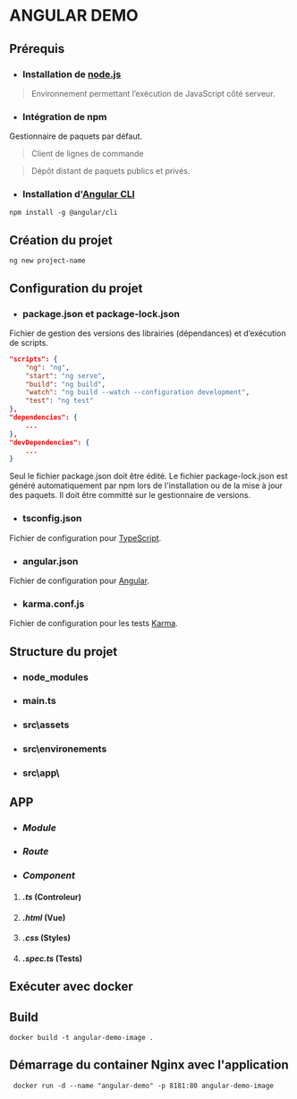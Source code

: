 # ANGULAR DEMO

## Prérequis

- ### Installation de [node.js](https://nodejs.org/fr/)

> Environnement permettant l’exécution de JavaScript côté serveur.

- ### Intégration de npm

Gestionnaire de paquets par défaut.

> Client de lignes de commande

> Dépôt distant de paquets publics et privés.

- ### Installation d'[Angular CLI](https://github.com/angular/angular-cli)

```console
npm install -g @angular/cli
```

## Création du projet

```console
ng new project-name
```

## Configuration du projet

- ### **package.json** et **package-lock.json**

Fichier de gestion des versions des librairies (dépendances) et d’exécution de scripts.

```json
"scripts": {
    "ng": "ng",
    "start": "ng serve",
    "build": "ng build",
    "watch": "ng build --watch --configuration development",
    "test": "ng test"
},
"dependencies": {
    ...
},
"devDependencies": {
    ...
}
```

Seul le fichier package.json doit être édité. Le fichier package-lock.json est généré automatiquement par npm lors de l'installation ou de la mise à jour des paquets. Il doit être committé sur le gestionnaire de versions.

- ### **tsconfig.json**

Fichier de configuration pour [TypeScript](https://www.typescriptlang.org/).

- ### **angular.json**

Fichier de configuration pour [Angular](https://angular.io/).

- ### **karma.conf.js**

Fichier de configuration pour les tests [Karma](https://angular.io/guide/testing).

## Structure du projet

- ### node_modules

- ### main.ts

- ### src\assets

- ### src\environements

- ### src\app\

## **APP**

- ### *Module*

- ### *Route*

- ### *Component*

1. #### *.ts* **(Controleur)**

2. #### *.html* **(Vue)**

3. #### *.css* **(Styles)**

4. #### *.spec.ts* **(Tests)**

## Exécuter avec docker

## Build
```
docker build -t angular-demo-image .
```

## Démarrage du container Nginx avec l'application
```
 docker run -d --name "angular-demo" -p 8181:80 angular-demo-image
```
